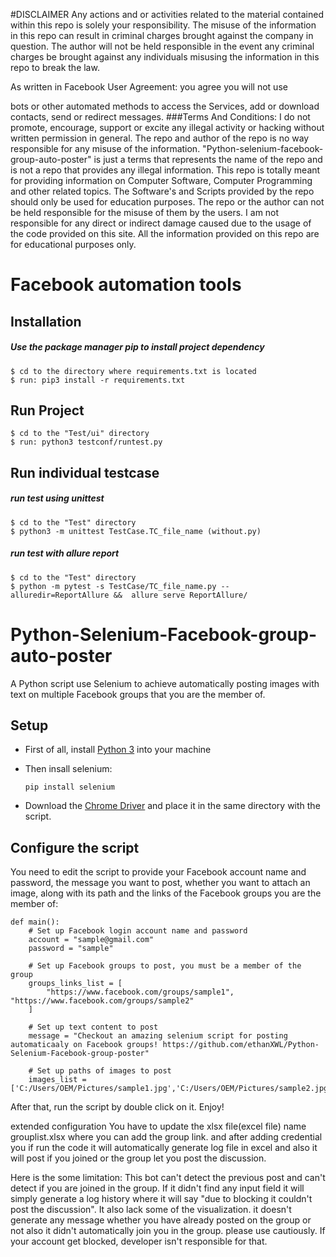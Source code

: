 #DISCLAIMER
Any actions and or activities related to the material contained within this repo is solely your responsibility. The misuse of the information in this repo can result in criminal charges brought against the company in question. The author will not be held responsible in the event any criminal charges be brought against any individuals misusing the information in this repo to break the law.

As written in Facebook User Agreement: you agree you will not use

bots or other automated methods to access the Services, add or download contacts, send or redirect messages.
###Terms And Conditions:
I do not promote, encourage, support or excite any illegal activity or hacking without written permission in general. The repo and author of the repo is no way responsible for any misuse of the information.
"Python-selenium-facebook-group-auto-poster" is just a terms that represents the name of the repo and is not a repo that provides any illegal information.
This repo is totally meant for providing information on Computer Software, Computer Programming and other related topics.
The Software's and Scripts provided by the repo should only be used for education purposes. The repo or the author can not be held responsible for the misuse of them by the users.
I am not responsible for any direct or indirect damage caused due to the usage of the code provided on this site. All the information provided on this repo are for educational purposes only.


# Facebook automation tools

## Installation
##### Use the package manager pip to install project dependency

    $ cd to the directory where requirements.txt is located
    $ run: pip3 install -r requirements.txt


## Run Project

    $ cd to the "Test/ui" directory
    $ run: python3 testconf/runtest.py


## Run individual testcase

 ##### run test using unittest

    $ cd to the "Test" directory
    $ python3 -m unittest TestCase.TC_file_name (without.py)
    
##### run test with allure report

    $ cd to the "Test" directory
    $ python -m pytest -s TestCase/TC_file_name.py --alluredir=ReportAllure &&  allure serve ReportAllure/

# Python-Selenium-Facebook-group-auto-poster
A Python script use Selenium to achieve automatically posting images with text on multiple Facebook groups that you are the member of.

Setup
----------
 - First of all, install [Python 3](https://www.python.org/downloads/) into your machine
 
 - Then insall selenium:
   ```
   pip install selenium
   ```
 - Download the [Chrome Driver](http://chromedriver.chromium.org/downloads) and place it in the same directory with the script.
 
Configure the script
----------
You need to edit the script to provide your Facebook account name and password, the message you want to post, whether you want to attach an image, along with its path and the links of the Facebook groups you are the member of:
``` 
def main():
    # Set up Facebook login account name and password
    account = "sample@gmail.com"
    password = "sample"

    # Set up Facebook groups to post, you must be a member of the group
    groups_links_list = [
        "https://www.facebook.com/groups/sample1", "https://www.facebook.com/groups/sample2"
    ]

    # Set up text content to post
    message = "Checkout an amazing selenium script for posting automaticaaly on Facebook groups! https://github.com/ethanXWL/Python-Selenium-Facebook-group-poster"

    # Set up paths of images to post
    images_list = ['C:/Users/OEM/Pictures/sample1.jpg','C:/Users/OEM/Pictures/sample2.jpg']
 ```
 
After that, run the script by double click on it. Enjoy!

extended configuration
You have to update the xlsx file(excel file) name grouplist.xlsx where you can add the group link.
and after adding credential you if run the code it will automatically generate log file in excel and also it will post if you joined or the group let you post the discussion.

Here is the some limitation:
This bot can't detect the previous post and can't detect if you are joined in the group. If it didn't find any input field it will simply generate a log history where it will say "due to blocking it couldn't post the discussion".
It also lack some of the visualization. it doesn't generate any message whether you have already posted on the group or not also it didn't automatically join you in the group.
please use cautiously. If your account get blocked, developer isn't responsible for that.

